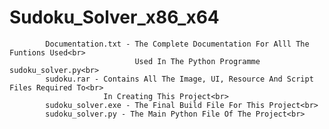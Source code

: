 # Sudoku_Solver_x86_x64
            Documentation.txt - The Complete Documentation For Alll The Funtions Used<br>
                                Used In The Python Programme sudoku_solver.py<br>
            sudoku.rar - Contains All The Image, UI, Resource And Script Files Required To<br>
                         In Creating This Project<br>
            sudoku_solver.exe - The Final Build File For This Project<br>
            sudoku_solver.py - The Main Python File Of The Project<br>
